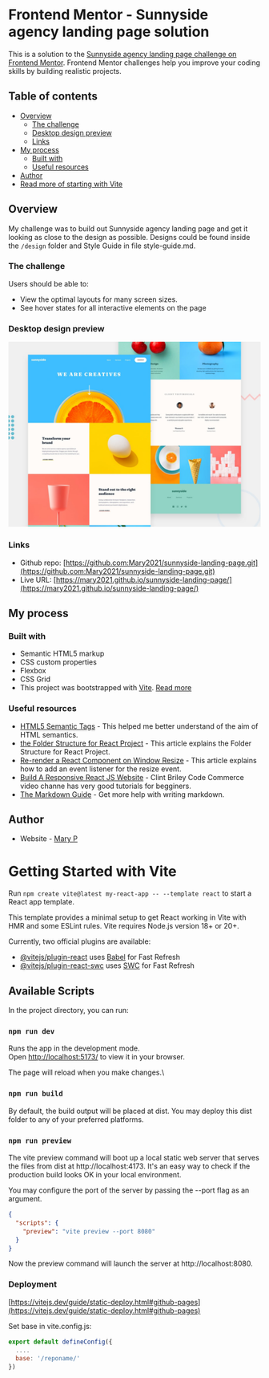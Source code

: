 
# Frontend Mentor - Sunnyside agency landing page solution

This is a solution to the [Sunnyside agency landing page challenge on Frontend Mentor](https://www.frontendmentor.io/challenges/sunnyside-agency-landing-page-7yVs3B6ef). Frontend Mentor challenges help you improve your coding skills by building realistic projects.

## Table of contents

- [Overview](#overview)
  - [The challenge](#the-challenge)
  - [Desktop design preview](#desktop-design-preview)
  - [Links](#links)
- [My process](#my-process)
  - [Built with](#built-with)
  - [Useful resources](#useful-resources)
- [Author](#author)
- [Read more of starting with Vite](#getting-started-with-vite)

## Overview
My challenge was to build out Sunnyside agency landing page and get it looking as close to the design as possible. Designs could be found inside the `/design` folder and Style Guide in file style-guide.md.

### The challenge

Users should be able to:

- View the optimal layouts for many screen sizes. 
- See hover states for all interactive elements on the page

### Desktop design preview

![](./design/desktop-preview.jpg)


### Links

- Github repo: [https://github.com:Mary2021/sunnyside-landing-page.git](https://github.com:Mary2021/sunnyside-landing-page.git)
- Live URL: [https://mary2021.github.io/sunnyside-landing-page/](https://mary2021.github.io/sunnyside-landing-page/)

## My process

### Built with

- Semantic HTML5 markup
- CSS custom properties
- Flexbox
- CSS Grid
- This project was bootstrapped with [Vite](https://vitejs.dev/guide/). [Read more](#getting-started-with-Vite)

### Useful resources
- [HTML5 Semantic Tags](https://www.bitdegree.org/learn/https://www.bitdegree.org/learn/html5-semantic-tags#:~:text=HTML5%20semantic%20tags%20define%20the%20purpose%20of%20the%20element.,find%20the%20required%20information%20faster.) - This helped me better understand of the aim of HTML semantics.
- [the Folder Structure for React Project](https://www.xenonstack.com/insights/reactjs-project-structure#:~:text=Components%20are%20the%20building%20blocks,widely%20used%20in%20the%20project.) - This article explains the Folder Structure for React Project. 
- [Re-render a React Component on Window Resize](https://www.pluralsight.com/guides/re-render-react-component-on-window-resize) - This article explains how to add an event listener for the resize event.
- [Build A Responsive React JS Website](https://www.youtube.com/watch?v=1_Cu-yMQru8) - Clint Briley Code Commerce video channe has very good tutorials for begginers. 
- [The Markdown Guide](https://www.markdownguide.org/) - Get more help with writing markdown.


## Author

- Website - [Mary P](https://github.com/Mary2021)


# Getting Started with Vite

Run `npm create vite@latest my-react-app -- --template react` to start a React app template.

This template provides a minimal setup to get React working in Vite with HMR and some ESLint rules.
Vite requires Node.js version 18+ or 20+. 

Currently, two official plugins are available:

- [@vitejs/plugin-react](https://github.com/vitejs/vite-plugin-react/blob/main/packages/plugin-react/README.md) uses [Babel](https://babeljs.io/) for Fast Refresh
- [@vitejs/plugin-react-swc](https://github.com/vitejs/vite-plugin-react-swc) uses [SWC](https://swc.rs/) for Fast Refresh

## Available Scripts

In the project directory, you can run:

### `npm run dev`

Runs the app in the development mode.\
Open [http://localhost:5173/](http://localhost:5173/) to view it in your browser.

The page will reload when you make changes.\

### `npm run build`

By default, the build output will be placed at dist. You may deploy this dist folder to any of your preferred platforms.

### `npm run preview`

The vite preview command will boot up a local static web server that serves the files from dist at http://localhost:4173. It's an easy way to check if the production build looks OK in your local environment.

You may configure the port of the server by passing the --port flag as an argument.


```json
{
  "scripts": {
    "preview": "vite preview --port 8080"
  }
}
```

Now the preview command will launch the server at http://localhost:8080.

### Deployment

[https://vitejs.dev/guide/static-deploy.html#github-pages](https://vitejs.dev/guide/static-deploy.html#github-pages)

Set base in vite.config.js:

```js
export default defineConfig({
  ....
  base: '/reponame/'
})
```
